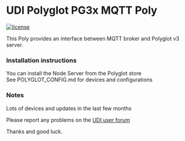 # UDI Polyglot PG3x MQTT Poly

[![license][license]][localLicense]

This Poly provides an interface between MQTT broker and Polyglot v3 server.

### Installation instructions

You can install the Node Server from the Polyglot store  
See POLYGLOT_CONFIG.md for devices and configurations

### Notes

Lots of devices and updates in the last few months

Please report any problems on the [UDI user forum][forum]

Thanks and good luck.

[license]: https://img.shields.io/github/license/mashape/apistatus.svg
[localLicense]: https://github.com/Trilife/udi-mqtt-pg3x/blob/main/LICENSE
[forum]: https://forum.universal-devices.com/forum/315-mqtt/


